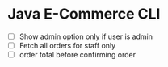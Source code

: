 # Java E-Commerce CLI

- [ ] Show admin option only if user is admin
- [ ] Fetch all orders for staff only
- [ ] order total before confirming order
